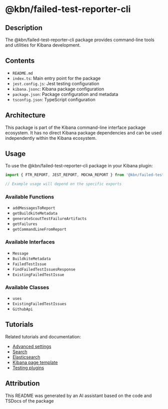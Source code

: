 # @kbn/failed-test-reporter-cli

## Description
The @kbn/failed-test-reporter-cli package provides command-line tools and utilities for Kibana development.

## Contents
- `README.md`
- `index.ts`: Main entry point for the package
- `jest.config.js`: Jest testing configuration
- `kibana.jsonc`: Kibana package configuration
- `package.json`: Package configuration and metadata
- `tsconfig.json`: TypeScript configuration

## Architecture

This package is part of the Kibana command-line interface package ecosystem. It has no direct Kibana package dependencies and can be used independently within the Kibana ecosystem.
## Usage

To use the @kbn/failed-test-reporter-cli package in your Kibana plugin:

```typescript
import { FTR_REPORT, JEST_REPORT, MOCHA_REPORT } from '@kbn/failed-test-reporter-cli';

// Example usage will depend on the specific exports
```

### Available Functions
- `addMessagesToReport`
- `getBuildkiteMetadata`
- `generateScoutTestFailureArtifacts`
- `getFailures`
- `getCommandLineFromReport`

### Available Interfaces
- `Message`
- `BuildkiteMetadata`
- `FailedTestIssue`
- `FindFailedTestIssuesResponse`
- `ExistingFailedTestIssue`

### Available Classes
- `uses`
- `ExistingFailedTestIssues`
- `GithubApi`
## Tutorials

Related tutorials and documentation:

- [Advanced settings](/dev_docs/tutorials/advanced_settings.mdx)
- [Search](/dev_docs/tutorials/data/search.mdx)
- [Elasticsearch](/dev_docs/tutorials/elasticsearch.mdx)
- [Kibana page template](/dev_docs/tutorials/kibana_page_template.mdx)
- [Testing plugins](/dev_docs/tutorials/testing_plugins.mdx)

## Attribution
This README was generated by an AI assistant based on the code and TSDocs of the package
